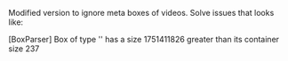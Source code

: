 Modified version to ignore meta boxes of videos. Solve issues that looks like:

[BoxParser] Box of type '' has a size 1751411826 greater than its container size 237
